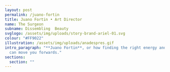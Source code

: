 ```yaml
---
layout: post
permalink: /juano-fortin
title: Juano Fortin • Art Director
name: The Surgeon
subname: Dissembling  Beauty
svglogo: /assets/img/uploads/story-brand-ariel-01.svg
colour: "#FF9022"
illustration: /assets/img/uploads/anadespres.gif
intro_paragraph: "**Juano Fortin**, or how finding the right energy and flow,
  can move you forwards."
sections:
  section: ""
---
```


